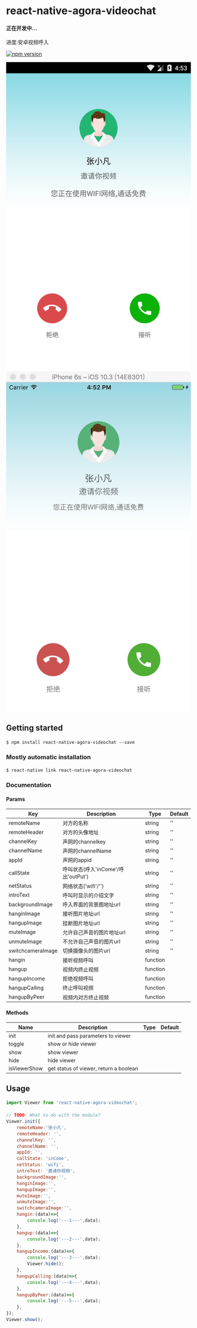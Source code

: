 # react-native-agora-videochat

#### 正在开发中...  

进度:安卓视频呼入

[![npm version](https://img.shields.io/npm/v/react-native-agora-videochat.svg?style=flat-square)](https://www.npmjs.com/package/react-native-agora-videochat)

![android视频呼入](./readmeImg/android-inCome.jpeg)
![ios视频呼入](./readmeImg/ios-inCome.jpeg)

## Getting started

`$ npm install react-native-agora-videochat --save`

### Mostly automatic installation

`$ react-native link react-native-agora-videochat`

### Documentation

#### Params

|Key | Description | Type | Default|
| --- | ----------- | ---- | ------ |
|remoteName  |对方的名称            |string  |''            |
|remoteHeader   |对方的头像地址            |string  |''             |
|channelKey       |声网的channelkey            |string  |''        |
|channelName |声网的channelName           |string   |''   |
|appId  |声网的appid            |string   |''   |
|callState      |呼叫状态(呼入'inCome'/呼出'outPut')            |string   |''   |
|netStatus       |网络状态('wifi'/'')            |string   |'' |
|introText              |呼叫时显示的介绍文字            |string   |'' |
|backgroundImage |呼入界面的背景图地址url           |string   |''   |
|hanginImage  |接听图片地址url            |string   |''   |
|hangupImage      |挂断图片地址url            |string   |''   |
|muteImage       |允许自己声音的图片地址url            |string   |'' |
|unmuteImage              |不允许自己声音的图片url            |string   |'' |
|switchcameraImage              |切换摄像头的图片url            |string   |'' |
|hangin       |接听视频呼叫            |function|                   |
|hangup        |视频内终止视频            |function|                   |
|hangupIncome        |拒绝视频呼叫            |function|                   |
|hangupCalling        |终止呼叫视频            |function|                   |
|hangupByPeer        |视频内对方终止视频            |function|                   |

#### Methods

|Name | Description | Type | Default|
| --- | ----------- | ---- | ------ |
|init         |init and pass parameters to viewer      |     |   |
|toggle       |show or hide viewer                     |     |   |
|show         |show viewer                             |     |   |
|hide         |hide viewer                             |     |   |
|isViewerShow |get status of viewer, return a boolean  |     |   |

## Usage
```javascript
import Viewer from 'react-native-agora-videochat';

// TODO: What to do with the module?
Viewer.init({
    remoteName:'张小凡',
    remoteHeader: '',
    channelKey: '',
    channelName: '',
    appId: '',
    callState: 'inCome',
    netStatus: 'wifi',
    introText: '邀请你视频',
    backgroundImage:'',
    hanginImage:'',
    hangupImage:'',
    muteImage:'',
    unmuteImage:'',
    switchcameraImage:'',
    hangin:(data)=>{
        console.log('---1---',data);
    },
    hangup:(data)=>{
        console.log('---2---',data);
    },
    hangupIncome:(data)=>{
        console.log('---3---',data);
        Viewer.hide();
    },
    hangupCalling:(data)=>{
        console.log('---4---',data);
    },
    hangupByPeer:(data)=>{
        console.log('---5---',data);
    },
});
Viewer.show();
```
  
